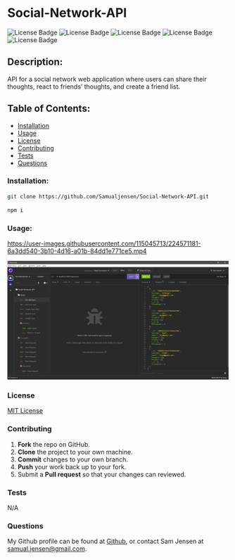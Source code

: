 # Social-Network-API
![License Badge](https://shields.io/badge/license-MIT-green)
![License Badge](https://img.shields.io/badge/-Javascript-F7DF1E?logo=Javascript&syle=flat&logoColor=white)
![License Badge](https://img.shields.io/badge/-Express-000000?logo=express&style=flat&logoColor=white)
![License Badge](https://img.shields.io/badge/-Node.js-339933?logo=node.js&style=flat&logoColor=white)
![License Badge](https://img.shields.io/badge/-MongoDB-47A248?logo=MongoDB&syle=flat&logoColor=white)
## Description:
API for a social network web application where users can share their thoughts, react to friends’ thoughts, and create a friend list.
## Table of Contents:
* [Installation](#installation)
* [Usage](#usage)
* [License](#license)
* [Contributing](#contributing)
* [Tests](#tests)
* [Questions](#questions)
### Installation:
```bash
git clone https://github.com/Samualjensen/Social-Network-API.git
```
```bash
npm i
 ```
### Usage:
https://user-images.githubusercontent.com/115045713/224571181-6a3dd540-3b10-4d16-a01b-84dd1e771ce5.mp4

![img](./assets/social-media-api-screenshot.png)
### License
[MIT License](https://opensource.org/licenses/MIT)
### Contributing
1. **Fork** the repo on GitHub.
2. **Clone** the project to your own machine.
3. **Commit** changes to your own branch.
4. **Push** your work back up to your fork.
5. Submit a **Pull request** so that your changes can reviewed.
### Tests
N/A
### Questions
My Github profile can be found at [Github](https://github.com/Samualjensen), or contact Sam Jensen at samual.jensen@gmail.com.
